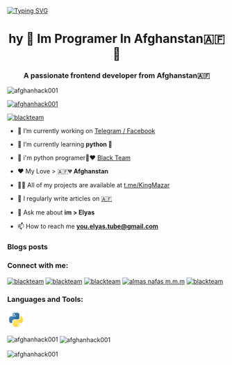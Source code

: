[![Typing SVG](https://readme-typing-svg.demolab.com/?lines=Welcome+to+my+profile;Second+line+of+text)](https://git.io/typing-svg)

<h1 align="center">hy 👋 Im Programer In Afghanstan🇦🇫🤚</h1>

<h3 align="center">A passionate frontend developer from Afghanstan🇦🇫</h3>

<p align="left"> <img src="https://komarev.com/ghpvc/?username=afghanhack001&label=Profile%20views&color=0e75b6&style=flat" alt="afghanhack001" /> </p>

<p align="left"> <a href="https://github.com/ryo-ma/github-profile-trophy"><img src="https://github-profile-trophy.vercel.app/?username=afghanhack001" alt="afghanhack001" /></a> </p>

<p align="left"> <a href="https://twitter.com/blackteam" target="blank"><img src="https://img.shields.io/twitter/follow/blackteam?logo=twitter&style=for-the-badge" alt="blackteam" /></a> </p>

- 🔭 I’m currently working on [Telegram / Facebook](t.me/KingMazar)

- 🌱 I’m currently learning **python 🤭**

- 👯 i'm python programer👋♥️ [Black Team](t.me/KingMazar)

- ♥️ My Love > 🇦🇫💔 **Afghanstan**

- 👨‍💻 All of my projects are available at [t.me/KingMazar](t.me/KingMazar)

- 📝 I regularly write articles on [🇦🇫](🇦🇫)

- 💬 Ask me about **im > Elyas**

- 📫 How to reach me **you.elyas.tube@gmail.com**

### Blogs posts
<!-- BLOG-POST-LIST:START -->
<!-- BLOG-POST-LIST:END -->

<h3 align="left">Connect with me:</h3>
<p align="left">
<a href="https://codepen.io/blackteam" target="blank"><img align="center" src="https://raw.githubusercontent.com/rahuldkjain/github-profile-readme-generator/master/src/images/icons/Social/codepen.svg" alt="blackteam" height="30" width="40" /></a>
<a href="https://dev.to/blackteam" target="blank"><img align="center" src="https://raw.githubusercontent.com/rahuldkjain/github-profile-readme-generator/master/src/images/icons/Social/devto.svg" alt="blackteam" height="30" width="40" /></a>
<a href="https://twitter.com/blackteam" target="blank"><img align="center" src="https://raw.githubusercontent.com/rahuldkjain/github-profile-readme-generator/master/src/images/icons/Social/twitter.svg" alt="blackteam" height="30" width="40" /></a>
<a href="https://fb.com/almas nafas m.m.m" target="blank"><img align="center" src="https://raw.githubusercontent.com/rahuldkjain/github-profile-readme-generator/master/src/images/icons/Social/facebook.svg" alt="almas nafas m.m.m" height="30" width="40" /></a>
<a href="https://www.youtube.com/c/blackteam" target="blank"><img align="center" src="https://raw.githubusercontent.com/rahuldkjain/github-profile-readme-generator/master/src/images/icons/Social/youtube.svg" alt="blackteam" height="30" width="40" /></a>
</p>

<h3 align="left">Languages and Tools:</h3>
<p align="left"> <a href="https://www.python.org" target="_blank" rel="noreferrer"> <img src="https://raw.githubusercontent.com/devicons/devicon/master/icons/python/python-original.svg" alt="python" width="40" height="40"/> </a> </p>

<p><img align="left" src="https://github-readme-stats.vercel.app/api/top-langs?username=afghanhack001&show_icons=true&locale=en&layout=compact" alt="afghanhack001" /></p>

<p>&nbsp;<img align="center" src="https://github-readme-stats.vercel.app/api?username=afghanhack001&show_icons=true&locale=en" alt="afghanhack001" /></p>

<p><img align="center" src="https://github-readme-streak-stats.herokuapp.com/?user=afghanhack001&" alt="afghanhack001" /></p>
